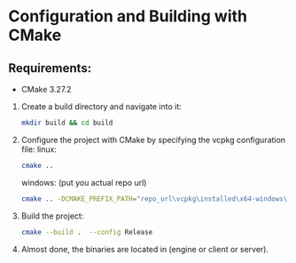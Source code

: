 # Configuration and Building with CMake

## Requirements:
- CMake 3.27.2

1. Create a build directory and navigate into it:
   ```bash
   mkdir build && cd build
   ```
2. Configure the project with CMake by specifying the vcpkg configuration file:
   linux:
   ```bash
   cmake ..
   ```
   windows: (put you actual repo url)
   ```bash
   cmake .. -DCMAKE_PREFIX_PATH="repo_url\vcpkg\installed\x64-windows\share\sfml"
   ```
3. Build the project:
   ```bash
   cmake --build .  --config Release
   ```
4. Almost done, the binaries are located in (engine or client or server).
